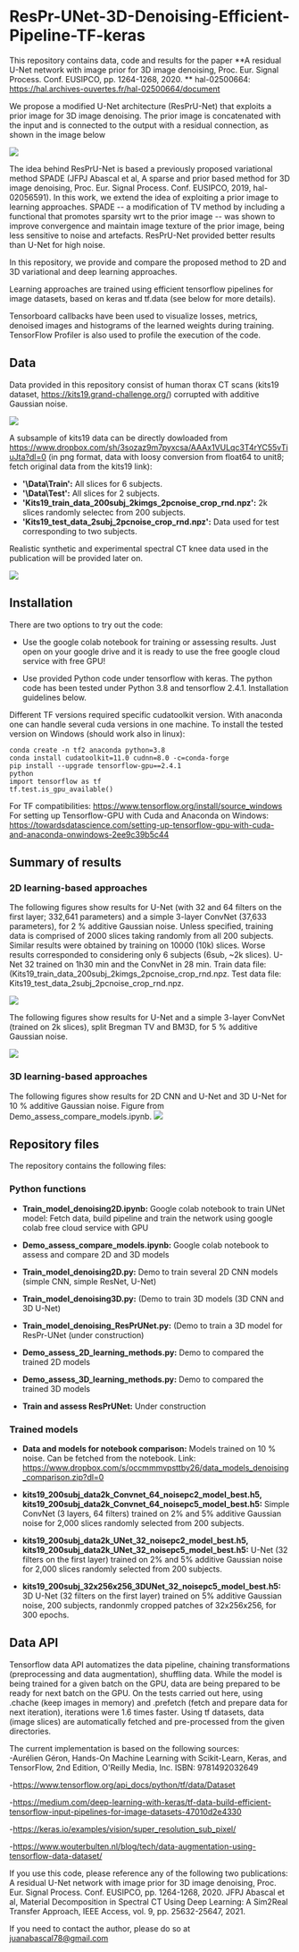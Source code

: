 # ResPr-UNet-3D-Denoising-Efficient-Pipeline-TF-keras
This repository contains data, code and results for the paper **A residual U-Net network with image prior for 3D image denoising, Proc. Eur. Signal Process. Conf. EUSIPCO, pp. 1264-1268, 2020. ** hal-02500664: https://hal.archives-ouvertes.fr/hal-02500664/document

We propose a modified U-Net architecture (ResPrU-Net) that exploits a prior image for 3D image denoising. The prior image is concatenated with the input and is connected to the output with a residual connection, as shown in the image below

![](https://github.com/jabascal/ResPr-UNet-3D-Denoising-Efficient-Pipeline-TF-keras/blob/main/figures/ResPrUNet_sketch.jpg)

The idea behind ResPrU-Net is based a previously proposed variational method SPADE (JFPJ Abascal et al, A sparse and prior based method for 3D image denoising, Proc. Eur. Signal Process. Conf. EUSIPCO, 2019, hal-02056591). In this work, we extend the idea of exploiting a prior image to learning approaches. SPADE -- a modification of TV method by including a functional that promotes sparsity wrt to the prior image -- 
was shown to improve convergence and maintain image texture of the prior image, being less sensitive to noise and artefacts. ResPrU-Net provided better results than U-Net for high noise. 

In this repository, we provide and compare the proposed method to 2D and 3D variational and deep learning approaches. 

Learning approaches are trained using efficient tensorflow pipelines for image datasets, based on keras and tf.data (see below for more details). 

Tensorboard callbacks have been used to visualize losses, metrics, denoised images and histograms of the learned weights during training. TensorFlow Profiler is also used to profile the execution of the code. 

## Data 
Data provided in this repository consist of human thorax CT scans 
(kits19 dataset, https://kits19.grand-challenge.org/) 
corrupted with additive Gaussian noise. 

![](https://github.com/jabascal/ResPr-UNet-3D-Denoising-Efficient-Pipeline-TF-keras/blob/main/figures/kit19_example.jpg) 

A subsample of kits19 data can be directly dowloaded from https://www.dropbox.com/sh/3sozaz9m7pyxcsa/AAAx1VULqc3T4rYC55vTiuJta?dl=0 (in png format, data with loosy conversion from float64 to unit8; fetch original data from the kits19 link): 
- **'\Data\Train\':** All slices for 6 subjects.  
- **'\Data\Test':** All slices for 2 subjects. 
- **'Kits19_train_data_200subj_2kimgs_2pcnoise_crop_rnd.npz\':** 2k slices randomly selectec from 200 subjects. 
- **'Kits19_test_data_2subj_2pcnoise_crop_rnd.npz\':** Data used for test corresponding to two subjects. 

Realistic synthetic and experimental spectral CT knee data used in the publication will be provided later on.  

![](https://github.com/jabascal/ResPr-UNet-3D-Denoising-Efficient-Pipeline-TF-keras/blob/main/figures/knee_example.jpg)

## Installation
There are two options to try out the code: 

- Use the google colab notebook for training or assessing results. Just open on your google drive and it is ready to use the free google cloud service with free GPU! 

- Use provided Python code under tensorflow with keras. The python code has been tested under Python 3.8 and tensorflow 2.4.1. Installation guidelines below.  

Different TF versions required specific cudatoolkit version. With anaconda one can handle several cuda versions in one machine. To install the tested version on Windows (should work also in linux):  
   
```
conda create -n tf2 anaconda python=3.8 
conda install cudatoolkit=11.0 cudnn=8.0 -c=conda-forge
pip install --upgrade tensorflow-gpu==2.4.1 
python
import tensorflow as tf 
tf.test.is_gpu_available()
```

For TF compatibilities: https://www.tensorflow.org/install/source_windows 
For setting up Tensorflow-GPU with Cuda and Anaconda on Windows: 
https://towardsdatascience.com/setting-up-tensorflow-gpu-with-cuda-and-anaconda-onwindows-2ee9c39b5c44

## Summary of results ##

### 2D learning-based approaches ###

The following figures show results for U-Net (with 32 and 64 filters on the first layer; 332,641 parameters) and a simple 3-layer ConvNet (37,633 parameters), for 2 % additive Gaussian noise. Unless specified, training data is comprised of 2000 slices taking randomly from all 200 subjects. Similar results were obtained by training on 10000 (10k) slices. Worse results corresponded to considering only 6 subjects (6sub, ~2k slices). U-Net 32 trained on 1h30 min and the ConvNet in 28 min. 
Train data file: (Kits19_train_data_200subj_2kimgs_2pcnoise_crop_rnd.npz. Test data file: Kits19_test_data_2subj_2pcnoise_crop_rnd.npz.  

![](https://github.com/jabascal/ResPr-UNet-3D-Denoising-Efficient-Pipeline-TF-keras/blob/main/figures/kits19_UNet_ConvNet_comp_zoom_test_ex3_sm.png) 

The following figures show results for U-Net and a simple 3-layer ConvNet (trained on 2k slices), split Bregman TV and BM3D, for 5 % additive Gaussian noise. 

![](https://github.com/jabascal/ResPr-UNet-3D-Denoising-Efficient-Pipeline-TF-keras/blob/main/figures/kits19_5pcnoise_TV_BM3D_CNN_Unet.png) 

### 3D learning-based approaches ###

The following figures show results for 2D CNN and U-Net and 3D U-Net for 10 % additive Gaussian noise. Figure from Demo_assess_compare_models.ipynb. 
![](https://github.com/jabascal/ResPr-UNet-3D-Denoising-Efficient-Pipeline-TF-keras/blob/main/figures/kits19_2D_3D_models_comparison.png) 

##  Repository files ##

The repository contains the following files:

### Python functions ###

- **Train_model_denoising2D.ipynb:** Google colab notebook to train UNet model: Fetch data, build pipeline and train the network using google colab free cloud service with GPU

- **Demo_assess_compare_models.ipynb:** Google colab notebook to assess and compare 2D and 3D models

- **Train_model_denoising2D.py:** Demo to train several 2D CNN models (simple CNN, simple ResNet, U-Net) 

- **Train_model_denoising3D.py:** (Demo to train 3D models (3D CNN and 3D U-Net)

- **Train_model_denoising_ResPrUNet.py:** (Demo to train a 3D model for ResPr-UNet (under construction)

- **Demo_assess_2D_learning_methods.py:** Demo to compared the trained 2D models 

- **Demo_assess_3D_learning_methods.py:** Demo to compared the trained 3D models 

- **Train and assess ResPrUNet:** Under construction 

### Trained models ###
- **Data and models for notebook comparison:** Models trained on 10 % noise. Can be fetched from the notebook. Link: https://www.dropbox.com/s/occmmmvpsttby26/data_models_denoising_comparison.zip?dl=0

- **kits19_200subj_data2k_Convnet_64_noisepc2_model_best.h5, kits19_200subj_data2k_Convnet_64_noisepc5_model_best.h5:** Simple ConvNet (3 layers, 64 filters) trained on 2% and 5% additive Gaussian noise for 2,000 slices randomly selected from 200 subjects. 

- **kits19_200subj_data2k_UNet_32_noisepc2_model_best.h5, kits19_200subj_data2k_UNet_32_noisepc5_model_best.h5:** U-Net (32 filters on the first layer) trained on 2% and 5% additive Gaussian noise for 2,000 slices randomly selected from 200 subjects. 

- **kits19_200subj_32x256x256_3DUNet_32_noisepc5_model_best.h5:** 3D U-Net (32 filters on the first layer) trained on 5% additive Gaussian noise, 200 subjects, randonmly cropped patches of 32x256x256, for 300 epochs. 

## Data API ##
Tensorflow data API automatizes the data pipeline, chaining transformations (preprocessing and data augmentation), shuffling data. While the model is being trained for a given batch on the GPU, data are being prepared to be ready for next batch on the GPU.
On the tests carried out here, using .chache (keep images in memory) and .prefetch (fetch and prepare data for next iteration), iterations were 1.6 times faster. Using tf datasets, data (image slices) are automatically fetched and pre-processed from the given directories.

The current implementation is based on the following sources:  
-Aurélien Géron, Hands-On Machine Learning with Scikit-Learn, Keras, and TensorFlow, 2nd Edition, O'Reilly Media, Inc.
ISBN: 9781492032649

-https://www.tensorflow.org/api_docs/python/tf/data/Dataset

-https://medium.com/deep-learning-with-keras/tf-data-build-efficient-tensorflow-input-pipelines-for-image-datasets-47010d2e4330

-https://keras.io/examples/vision/super_resolution_sub_pixel/

-https://www.wouterbulten.nl/blog/tech/data-augmentation-using-tensorflow-data-dataset/

If you use this code, please reference any of the following two publications: A residual U-Net network with image prior for 3D image denoising, Proc. Eur. Signal Process. Conf. EUSIPCO, pp. 1264-1268, 2020.  JFPJ Abascal et al, Material Decomposition in Spectral CT Using Deep Learning: A Sim2Real Transfer Approach, IEEE Access, vol. 9, pp. 25632-25647, 2021. 

If you need to contact the author, please do so at juanabascal78@gmail.com

